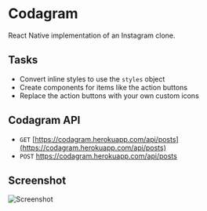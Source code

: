 # Codagram

React Native implementation of an Instagram clone. 

## Tasks

- Convert inline styles to use the `styles` object
- Create components for items like the action buttons
- Replace the action buttons with your own custom icons

## Codagram API 

- `GET` [https://codagram.herokuapp.com/api/posts](https://codagram.herokuapp.com/api/posts)
- `POST` https://codagram.herokuapp.com/api/posts

## Screenshot

![Screenshot](./assets/screenshot.png)